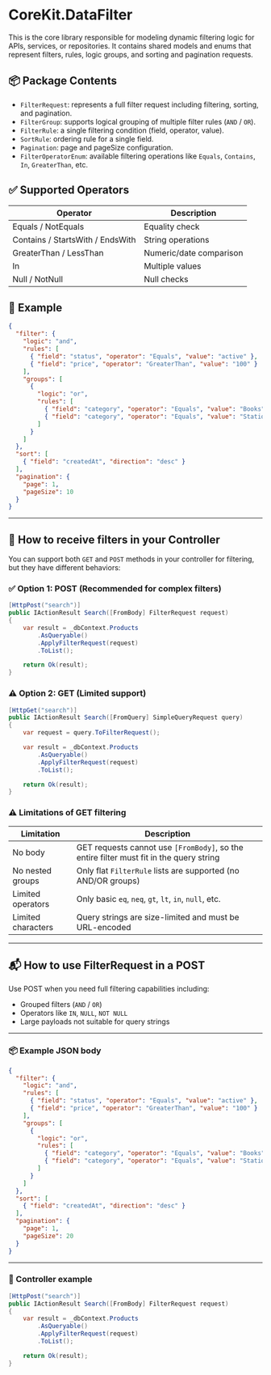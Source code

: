 # CoreKit.DataFilter

This is the core library responsible for modeling dynamic filtering logic for APIs, services, or repositories. It contains shared models and enums that represent filters, rules, logic groups, and sorting and pagination requests.

## 📦 Package Contents

- `FilterRequest`: represents a full filter request including filtering, sorting, and pagination.
- `FilterGroup`: supports logical grouping of multiple filter rules (`AND` / `OR`).
- `FilterRule`: a single filtering condition (field, operator, value).
- `SortRule`: ordering rule for a single field.
- `Pagination`: page and pageSize configuration.
- `FilterOperatorEnum`: available filtering operations like `Equals`, `Contains`, `In`, `GreaterThan`, etc.

## ✅ Supported Operators

| Operator | Description |
|----------|-------------|
| Equals / NotEquals | Equality check |
| Contains / StartsWith / EndsWith | String operations |
| GreaterThan / LessThan | Numeric/date comparison |
| In | Multiple values |
| Null / NotNull | Null checks |

## 🧪 Example

```json
{
  "filter": {
    "logic": "and",
    "rules": [
      { "field": "status", "operator": "Equals", "value": "active" },
      { "field": "price", "operator": "GreaterThan", "value": "100" }
    ],
    "groups": [
      {
        "logic": "or",
        "rules": [
          { "field": "category", "operator": "Equals", "value": "Books" },
          { "field": "category", "operator": "Equals", "value": "Stationery" }
        ]
      }
    ]
  },
  "sort": [
    { "field": "createdAt", "direction": "desc" }
  ],
  "pagination": {
    "page": 1,
    "pageSize": 10
  }
}
```

---

## 🎯 How to receive filters in your Controller

You can support both `GET` and `POST` methods in your controller for filtering, but they have different behaviors:

### ✅ Option 1: POST (Recommended for complex filters)

```csharp
[HttpPost("search")]
public IActionResult Search([FromBody] FilterRequest request)
{
    var result = _dbContext.Products
        .AsQueryable()
        .ApplyFilterRequest(request)
        .ToList();

    return Ok(result);
}
```

### ⚠️ Option 2: GET (Limited support)

```csharp
[HttpGet("search")]
public IActionResult Search([FromQuery] SimpleQueryRequest query)
{
    var request = query.ToFilterRequest();

    var result = _dbContext.Products
        .AsQueryable()
        .ApplyFilterRequest(request)
        .ToList();

    return Ok(result);
}
```

### ⚠️ Limitations of GET filtering

| Limitation | Description |
|------------|-------------|
| No body | GET requests cannot use `[FromBody]`, so the entire filter must fit in the query string |
| No nested groups | Only flat `FilterRule` lists are supported (no AND/OR groups) |
| Limited operators | Only basic `eq`, `neq`, `gt`, `lt`, `in`, `null`, etc. |
| Limited characters | Query strings are size-limited and must be URL-encoded |

---

## 📬 How to use FilterRequest in a POST

Use POST when you need full filtering capabilities including:
- Grouped filters (`AND` / `OR`)
- Operators like `IN`, `NULL`, `NOT NULL`
- Large payloads not suitable for query strings

---

### 📦 Example JSON body

```json
{
  "filter": {
    "logic": "and",
    "rules": [
      { "field": "status", "operator": "Equals", "value": "active" },
      { "field": "price", "operator": "GreaterThan", "value": "100" }
    ],
    "groups": [
      {
        "logic": "or",
        "rules": [
          { "field": "category", "operator": "Equals", "value": "Books" },
          { "field": "category", "operator": "Equals", "value": "Stationery" }
        ]
      }
    ]
  },
  "sort": [
    { "field": "createdAt", "direction": "desc" }
  ],
  "pagination": {
    "page": 1,
    "pageSize": 20
  }
}
```

---

### 🔧 Controller example

```csharp
[HttpPost("search")]
public IActionResult Search([FromBody] FilterRequest request)
{
    var result = _dbContext.Products
        .AsQueryable()
        .ApplyFilterRequest(request)
        .ToList();

    return Ok(result);
}
```

